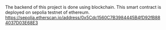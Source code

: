The backend of this project is done using blockchain. This smart contract is deployed on sepolia testnet of ethereum.
https://sepolia.etherscan.io/address/0x5Cdc1560C7B3984445B4fD92fB884037D03E68E3
